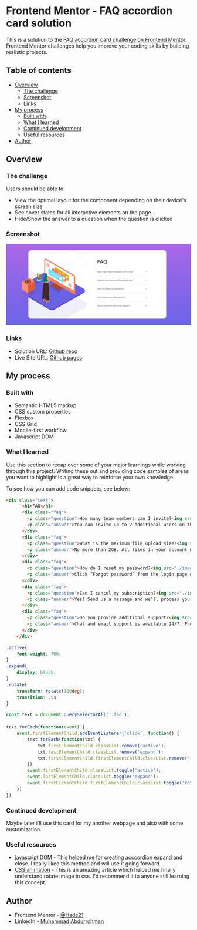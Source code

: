 # Frontend Mentor - FAQ accordion card solution

This is a solution to the [FAQ accordion card challenge on Frontend Mentor](https://www.frontendmentor.io/challenges/faq-accordion-card-XlyjD0Oam). Frontend Mentor challenges help you improve your coding skills by building realistic projects. 

## Table of contents

- [Overview](#overview)
  - [The challenge](#the-challenge)
  - [Screenshot](#screenshot)
  - [Links](#links)
- [My process](#my-process)
  - [Built with](#built-with)
  - [What I learned](#what-i-learned)
  - [Continued development](#continued-development)
  - [Useful resources](#useful-resources)
- [Author](#author)

## Overview

### The challenge

Users should be able to:

- View the optimal layout for the component depending on their device's screen size
- See hover states for all interactive elements on the page
- Hide/Show the answer to a question when the question is clicked

### Screenshot

![Desktop](./images/Screenshot-desktop.png)

### Links

- Solution URL: [Github repo](https://github.com/Hade21/faq-accordion-card)
- Live Site URL: [Github pages](https://hade21.github.io/faq-accordion-card/)

## My process

### Built with

- Semantic HTML5 markup
- CSS custom properties
- Flexbox
- CSS Grid
- Mobile-first workflow
- Javascript DOM


### What I learned

Use this section to recap over some of your major learnings while working through this project. Writing these out and providing code samples of areas you want to highlight is a great way to reinforce your own knowledge.

To see how you can add code snippets, see below:

```html
<div class="text">
      <h1>FAQ</h1>
      <div class="faq">
        <p class="question">How many team members can I invite?<img src="./images/icon-arrow-down.svg" alt=""></p>
        <p class="answer">You can invite up to 2 additional users on the Free plan. There is no limit on team members for the Premium plan.</p>
      </div>
      <div class="faq">
        <p class="question">What is the maximum file upload size?<img src="./images/icon-arrow-down.svg" alt=""></p>
        <p class="answer">No more than 2GB. All files in your account must fit your allotted storage space.</p>
      </div>
      <div class="faq">
        <p class="question">How do I reset my password?<img src="./images/icon-arrow-down.svg" alt=""></p>
        <p class="answer">Click “Forgot password” from the login page or “Change password” from your profile page. A reset link will be emailed to you.</p>
      </div>
      <div class="faq">
        <p class="question">Can I cancel my subscription?<img src="./images/icon-arrow-down.svg" alt=""></p>
        <p class="answer">Yes! Send us a message and we’ll process your request no questions asked.</p>
      </div>
      <div class="faq">
        <p class="question">Do you provide additional support?<img src="./images/icon-arrow-down.svg" alt=""></p>
        <p class="answer">Chat and email support is available 24/7. Phone lines are open during normal business hours.</p>
      </div>
    </div>
```
```css
.active{
    font-weight: 700;
}
.expand{
    display: block;
}
.rotate{
    transform: rotate(180deg);
    transition: .5s;
}
```
```js
const text = document.querySelectorAll('.faq');

text.forEach(function(event) {
    event.firstElementChild.addEventListener('click', function() {
        text.forEach(function(txt) {
            txt.firstElementChild.classList.remove('active');
            txt.lastElementChild.classList.remove('expand');
            txt.firstElementChild.firstElementChild.classList.remove('rotate');
        })
        event.firstElementChild.classList.toggle('active');
        event.lastElementChild.classList.toggle('expand');
        event.firstElementChild.firstElementChild.classList.toggle('rotate');
    })
})
```


### Continued development

Maybe later i'll use this card for my another webpage and also with some customization.

### Useful resources

- [javascript DOM](https://github.com/hade21/web_dev) - This helped me for creating acccordion expand and close. I really liked this method and will use it going forward.
- [CSS animation](https://tutorial.tips/rotate-image-in-css/) - This is an amazing article which helped me finally understand rotate image in css. I'd recommend it to anyone still learning this concept.

## Author

- Frontend Mentor - [@Hade21](https://www.frontendmentor.io/profile/hade21)
- LinkedIn - [Muhammad Abdurrohman](https://www.linkedin.com/in/muhammad-a-589675141/)

